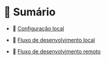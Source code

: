 # 📝 Sumário

- 🔗 [Configuração local](https://github.com/sabrinahelena/aula04_contribuindo-em-projetos-de-codigo-aberto/blob/main/configuracao-local.md)
 
- 🔗 [Fluxo de desenvolvimento local](https://github.com/sabrinahelena/aula04_contribuindo-em-projetos-de-codigo-aberto/blob/main/fluxo-de-desenvolvimento-local.md)

- 🔗 [Fluxo de desenvolvimento remoto](https://github.com/sabrinahelena/aula04_contribuindo-em-projetos-de-codigo-aberto/blob/main/fluxo-de-desenvolvimento-remoto.md)
